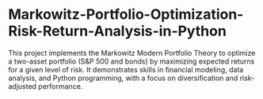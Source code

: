 # Markowitz-Portfolio-Optimization-Risk-Return-Analysis-in-Python
This project implements the Markowitz Modern Portfolio Theory to optimize a two-asset portfolio (S&amp;P 500 and bonds) by maximizing expected returns for a given level of risk. It demonstrates skills in financial modeling, data analysis, and Python programming, with a focus on diversification and risk-adjusted performance.
